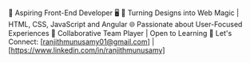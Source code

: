 👋 Aspiring Front-End Developer 🖥️
🎨 Turning Designs into Web Magic | HTML, CSS, JavaScript and Angular
🌐 Passionate about User-Focused Experiences
🤝 Collaborative Team Player | Open to Learning
📧 Let's Connect: [ranjithmunusamy01@gmail.com] | [https://www.linkedin.com/in/ranjithmunusamy]





